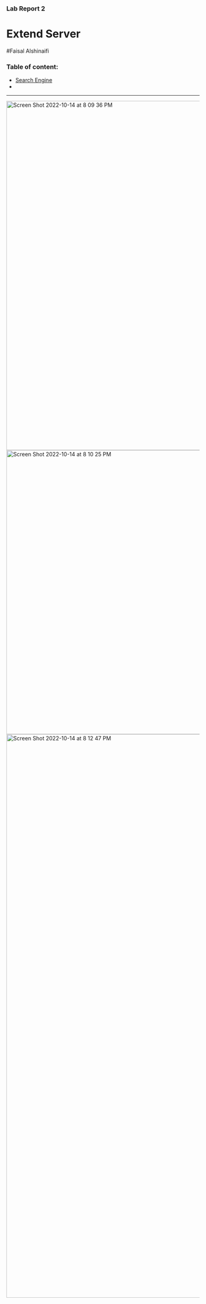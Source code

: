 ### Lab Report 2
# Extend  Server

#Faisal Alshinaifi

### Table of content:

  - [Search Engine](#Search-Engine)
  - 
---
<img width="911" alt="Screen Shot 2022-10-14 at 8 09 36 PM" src="https://user-images.githubusercontent.com/51794365/195966375-a2d7cf75-9023-42e1-aab8-d58d41b724d1.png">

<img width="741" alt="Screen Shot 2022-10-14 at 8 10 25 PM" src="https://user-images.githubusercontent.com/51794365/195966377-16e52f63-f90a-47cc-9b56-d99edb81d39d.png">


<img width="1470" alt="Screen Shot 2022-10-14 at 8 12 47 PM" src="https://user-images.githubusercontent.com/51794365/195966400-53d9151a-82f1-47e1-ba1e-72d1d34be5d9.png">
